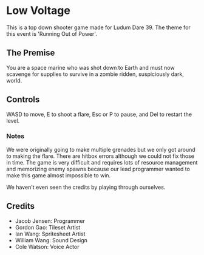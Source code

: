 # Low Voltage

This is a top down shooter game made for Ludum Dare 39.
The theme for this event is 'Running Out of Power'.

## The Premise
You are a space marine who was shot down to Earth and must now scavenge for supplies to survive in a zombie ridden, suspiciously dark, world.

## Controls
WASD to move, E to shoot a flare, Esc or P to pause, and Del to restart the level.

### Notes
We were originally going to make multiple grenades but we only got around to making the flare.
There are hitbox errors although we could not fix those in time.
The game is very difficult and requires lots of resource management and memorizing enemy spawns because our lead programmer wanted to make this game almost impossible to win.

We haven't even seen the credits by playing through ourselves. 

## Credits
- Jacob Jensen: Programmer
- Gordon Gao: Tileset Artist
- Ian Wang: Spritesheet Artist
- William Wang: Sound Design
- Cole Watson: Voice Actor

